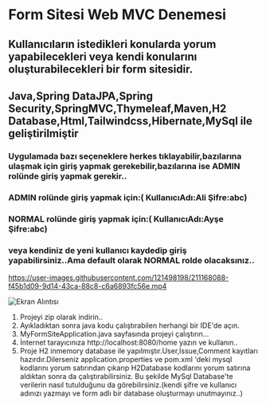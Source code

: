 # Form Sitesi Web MVC Denemesi
## Kullanıcıların istedikleri konularda yorum yapabilecekleri veya kendi konularını oluşturabilecekleri bir  form sitesidir.
## Java,Spring DataJPA,Spring Security,SpringMVC,Thymeleaf,Maven,H2 Database,Html,Tailwindcss,Hibernate,MySql ile geliştirilmiştir
### Uygulamada bazı seçeneklere herkes tıklayabilir,bazılarına ulaşmak için giriş yapmak gerekebilir,bazılarına ise ADMIN rolünde giriş yapmak gerekir..
### ADMIN rolünde giriş yapmak için:( KullanıcıAdı:Ali Şifre:abc)
### NORMAL rolünde giriş yapmak için:( KullanıcıAdı:Ayşe Şifre:abc)
### veya kendiniz de yeni kullanıcı kaydedip giriş yapabilirsiniz..Ama default olarak NORMAL rolde olacaksınız..

https://user-images.githubusercontent.com/121498198/211168088-f45b1d09-9d14-43ca-88c8-c6a6893fc56e.mp4

![Ekran Alıntısı](https://user-images.githubusercontent.com/121498198/212563982-9fdc307d-9efb-497e-8a35-b0314c00716e.PNG)

1. Projeyi zip olarak indirin..
2. Ayıkladıktan sonra java kodu çalıştırabilen herhangi bir IDE'de açın.
3. MyFormSiteApplication.java sayfasında projeyi çalıştırın...
4. İnternet tarayıcınıza http://localhost:8080/home yazın ve kullanın..
5. Proje H2 inmemory database ile yapılmıştır.User,Issue,Comment kayıtları hazırdır.Dilerseniz application.properties ve pom.xml 'deki mysql kodlarını yorum satırından çıkarıp H2Database kodlarını yorum satırına aldıktan sonra da çalıştırabilirsiniz. Bu şekilde MySql Database'te verilerin nasıl tutulduğunu da görebilirsiniz.(kendi şifre ve kullanıcı adınızı yazmayı ve form adlı bir database oluşturmayı unutmayınız..)
